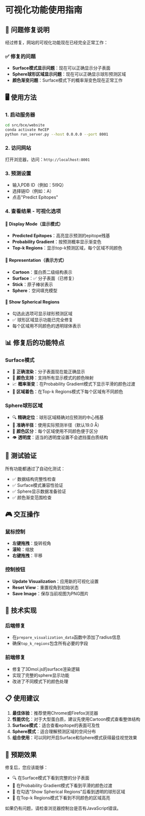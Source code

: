 # 可视化功能使用指南

## 🎯 问题修复说明

经过修复，网站的可视化功能现在已经完全正常工作：

### ✅ 修复的问题
- **Surface模式显示问题**：现在可以正确显示分子表面
- **Sphere球形区域显示问题**：现在可以正确显示球形预测区域
- **颜色渐变问题**：Surface模式下的概率渐变色现在正常工作

## 🖥️ 使用方法

### 1. 启动服务器
```bash
cd src/bce/website
conda activate ReCEP
python run_server.py --host 0.0.0.0 --port 8001
```

### 2. 访问网站
打开浏览器，访问：`http://localhost:8001`

### 3. 预测设置
- 输入PDB ID（例如：5I9Q）
- 选择链ID（例如：A）
- 点击"Predict Epitopes"

### 4. 查看结果 - 可视化选项

#### 🎨 Display Mode（显示模式）
- **Predicted Epitopes**：高亮显示预测的epitope残基
- **Probability Gradient**：按预测概率显示渐变色
- **Top-k Regions**：显示top-k预测区域，每个区域不同颜色

#### 🧬 Representation（表示方式）
- **Cartoon**：蛋白质二级结构表示
- **Surface**：✅ 分子表面（已修复）
- **Stick**：原子棒状表示
- **Sphere**：空间填充模型

#### 🔮 Show Spherical Regions
- 勾选此选项可显示球形预测区域
- ✅ 球形区域显示功能已完全修复
- 每个区域用不同颜色的透明球体表示

## 📊 修复后的功能特点

### Surface模式
- 🎯 **正确渲染**：分子表面现在能正确显示
- 🌈 **颜色支持**：支持所有显示模式的颜色映射
- 📈 **概率渐变**：在Probability Gradient模式下显示平滑的颜色过渡
- 🎨 **区域着色**：在Top-k Regions模式下每个区域有不同颜色

### Sphere球形区域
- 🔍 **精确定位**：球形区域精确对应预测的中心残基
- 📏 **准确半径**：使用实际预测半径（默认19.0 Å）
- 🎨 **颜色区分**：每个区域使用不同颜色便于区分
- 👁️ **透明度**：适当的透明度设置不会遮挡蛋白质结构

## 🧪 测试验证

所有功能都通过了自动化测试：
- ✅ 数据结构完整性检查
- ✅ Surface模式兼容性验证
- ✅ Sphere显示数据准备验证
- ✅ 颜色渐变范围检查

## 🎮 交互操作

### 鼠标控制
- **左键拖拽**：旋转视角
- **滚轮**：缩放
- **右键拖拽**：平移

### 控制按钮
- **Update Visualization**：应用新的可视化设置
- **Reset View**：重置视角到初始状态
- **Save Image**：保存当前视图为PNG图片

## 🔧 技术实现

### 后端修复
- 在`prepare_visualization_data`函数中添加了radius信息
- 确保`top_k_regions`包含所有必要的字段

### 前端修复
- 修复了3Dmol.js的surface渲染逻辑
- 实现了完整的sphere显示功能
- 改进了不同模式下的颜色处理

## 📋 使用建议

1. **最佳体验**：推荐使用Chrome或Firefox浏览器
2. **性能优化**：对于大型蛋白质，建议先使用Cartoon模式查看整体结构
3. **Surface模式**：适合查看epitope的表面可及性
4. **Sphere模式**：适合理解预测区域的空间分布
5. **组合使用**：可以同时开启Surface和Sphere模式获得最佳视觉效果

## 🎯 预期效果

修复后，您应该能够：
- 🔍 在Surface模式下看到完整的分子表面
- 🌈 在Probability Gradient模式下看到平滑的颜色过渡
- 🔮 在勾选"Show Spherical Regions"后看到透明的球形区域
- 🎨 在Top-k Regions模式下看到不同颜色的区域高亮

如果仍有问题，请检查浏览器控制台是否有JavaScript错误。 
